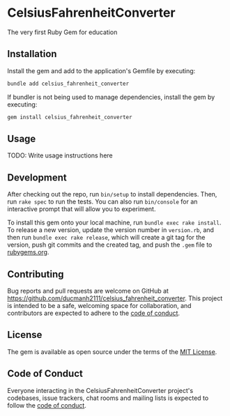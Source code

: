 # CelsiusFahrenheitConverter

The very first Ruby Gem for education

## Installation

Install the gem and add to the application's Gemfile by executing:

```bash
bundle add celsius_fahrenheit_converter
```

If bundler is not being used to manage dependencies, install the gem by executing:

```bash
gem install celsius_fahrenheit_converter
```

## Usage

TODO: Write usage instructions here

## Development

After checking out the repo, run `bin/setup` to install dependencies. Then, run `rake spec` to run the tests. You can also run `bin/console` for an interactive prompt that will allow you to experiment.

To install this gem onto your local machine, run `bundle exec rake install`. To release a new version, update the version number in `version.rb`, and then run `bundle exec rake release`, which will create a git tag for the version, push git commits and the created tag, and push the `.gem` file to [rubygems.org](https://rubygems.org).

## Contributing

Bug reports and pull requests are welcome on GitHub at https://github.com/ducmanh2111/celsius_fahrenheit_converter. This project is intended to be a safe, welcoming space for collaboration, and contributors are expected to adhere to the [code of conduct](https://github.com/ducmanh2111/celsius_fahrenheit_converter/blob/main/CODE_OF_CONDUCT.md).

## License

The gem is available as open source under the terms of the [MIT License](https://opensource.org/licenses/MIT).

## Code of Conduct

Everyone interacting in the CelsiusFahrenheitConverter project's codebases, issue trackers, chat rooms and mailing lists is expected to follow the [code of conduct](https://github.com/ducmanh2111/celsius_fahrenheit_converter/blob/main/CODE_OF_CONDUCT.md).
